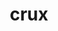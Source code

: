 ---
category: 4-letters
denotation: null
name: crux
reference_link: https://www.etymonline.com/word/crux
root_language: null
root_name: null
title: crux
type: free
word_sums:
- respelling: crux
  sum: 'Crux + '
---